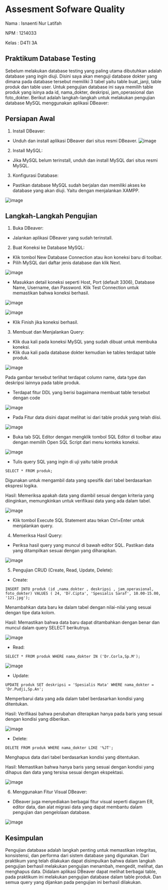 # Assesment Sofware Quality
Nama : Isnaenti Nur Latifah 

NPM : 1214033

Kelas : D4TI 3A 

## Praktikum Database Testing
Sebelum melakukan database testing yang paling utama dibutuhkan adalah database yang ingin diuji. Disini saya akan menguji database dokter yang dimana pada database tersebut memiliki 3 tabel yaitu table buat_janji, table produk dan table user. Untuk pengujian database ini saya memilih table produk yang isinya ada id, nama_dokter, deskripsi, jam_operasional dan foto_dokter. Berikut adalah langkah-langkah untuk melakukan pengujian database MySQL menggunakan aplikasi DBeaver:

## Persiapan Awal
1.	Install DBeaver:
- 	Unduh dan install aplikasi DBeaver dari situs resmi DBeaver.
 ![image](https://github.com/user-attachments/assets/6dc2f3b9-caf5-4578-a2a5-6174d12f5c3b)

2.	Install MySQL:

- 	Jika MySQL belum terinstall, unduh dan install MySQL dari situs resmi MySQL.

3.	Konfigurasi Database:

- 	Pastikan database MySQL sudah berjalan dan memiliki akses ke database yang akan diuji. Yaitu dengan menjalankan XAMPP.

 ![image](https://github.com/user-attachments/assets/3ea8e31b-0091-4244-b7ae-280e6fee06d5)

## Langkah-Langkah Pengujian
1.	Buka DBeaver:
- 	Jalankan aplikasi DBeaver yang sudah terinstall.
  
2.	Buat Koneksi ke Database MySQL:
- 	Klik tombol New Database Connection atau ikon koneksi baru di toolbar.
- 	Pilih MySQL dari daftar jenis database dan klik Next.

 ![image](https://github.com/user-attachments/assets/8631b0a4-ac59-43a2-ba28-28cc2af2523e)

 
- 	Masukkan detail koneksi seperti Host, Port (default 3306), Database Name, Username, dan Password. Klik Test Connection untuk memastikan bahwa koneksi berhasil.

![image](https://github.com/user-attachments/assets/9a289a9f-bba0-4326-9ce7-7561bb808c21)

![image](https://github.com/user-attachments/assets/e58c065c-8779-40ee-97ae-a440b9f171ab)

- 	Klik Finish jika koneksi berhasil.
3.	Membuat dan Menjalankan Query:
- 	Klik dua kali pada koneksi MySQL yang sudah dibuat untuk membuka koneksi.
-   Klik dua kali pada database dokter kemudian ke tables terdapat table produk.

![image](https://github.com/user-attachments/assets/a32052ff-504f-4745-ab8f-75defa50b453)

Pada gambar tersebut terlihat terdapat column name, data type dan deskripsi lainnya pada table produk. 
- 	Terdapat fitur DDL yang berisi bagaimana membuat table tersebut dengan code

![image](https://github.com/user-attachments/assets/2086ec2f-d3bb-497d-ba38-da49d9801bc3)

- 	Pada Fitur data disini dapat melihat isi dari table produk yang telah diisi.

![image](https://github.com/user-attachments/assets/ef79b6dc-14d9-48f7-af0a-fd23f70df864)
 
- 	Buka tab SQL Editor dengan mengklik tombol SQL Editor di toolbar atau dengan memilih Open SQL Script dari menu konteks koneksi.

![image](https://github.com/user-attachments/assets/ec80fc98-d440-433e-aa67-23e5236433b3)

- 	Tulis query SQL yang ingin di uji yaitu table produk
  
  `SELECT * FROM produk;`

  Digunakan untuk mengambil data yang spesifik dari tabel berdasarkan ekspresi logika.

Hasil: Memeriksa apakah data yang diambil sesuai dengan kriteria yang diinginkan, memungkinkan untuk verifikasi data yang ada dalam tabel.

![image](https://github.com/user-attachments/assets/40229b2a-56f8-4c2e-8989-ccfe58436845)

- 	Klik tombol Execute SQL Statement atau tekan Ctrl+Enter untuk menjalankan query.
4.	Memeriksa Hasil Query:
- 	Periksa hasil query yang muncul di bawah editor SQL. Pastikan data yang ditampilkan sesuai dengan yang diharapkan.

![image](https://github.com/user-attachments/assets/9c1a724f-7875-4076-a8b5-cfc85fcbc6a1)

 
5.	Pengujian CRUD (Create, Read, Update, Delete):
- 	Create:

  `INSERT INTO produk (id ,nama_dokter , deskripsi , jam_operasional, foto_dokter) VALUES ( 24, 'Dr.Cipta', 'Spesialis Saraf', 10.00-15.00, '121.jpg');`

  Menambahkan data baru ke dalam tabel dengan nilai-nilai yang sesuai dengan tipe data kolom.

Hasil: Memastikan bahwa data baru dapat ditambahkan dengan benar dan muncul dalam query SELECT berikutnya.

 ![image](https://github.com/user-attachments/assets/804795eb-bf30-425b-9b58-a080fb4ca075)

- 	Read:
  
  `SELECT * FROM produk WHERE nama_dokter IN ('Dr.Corla,Sp.M');`

![image](https://github.com/user-attachments/assets/c5b7771f-01ca-4bf3-a663-ba6c87cd8dd2)
 
- 	Update:

  `UPDATE produk SET deskripsi = 'Spesialis Mata' WHERE nama_dokter = 'Dr.Pudji,Sp.An';`

  Memperbarui data yang ada dalam tabel berdasarkan kondisi yang ditentukan.

Hasil: Verifikasi bahwa perubahan diterapkan hanya pada baris yang sesuai dengan kondisi yang diberikan.

![image](https://github.com/user-attachments/assets/43ee6057-29eb-4167-b6e1-3ba030ad69f3)

- 	Delete:

  `DELETE FROM produk WHERE nama_dokter LIKE '%JT';`
  
  Menghapus data dari tabel berdasarkan kondisi yang ditentukan.

Hasil: Memastikan bahwa hanya baris yang sesuai dengan kondisi yang dihapus dan data yang tersisa sesuai dengan ekspektasi.

![image](https://github.com/user-attachments/assets/fe72914d-76ca-4b41-a694-a921c3f18353)


6.	Menggunakan Fitur Visual DBeaver:
- 	DBeaver juga menyediakan berbagai fitur visual seperti diagram ER, editor data, dan alat migrasi data yang dapat membantu dalam pengujian dan pengelolaan database.

![image](https://github.com/user-attachments/assets/e1cb4e87-0695-4dfe-ab2e-14ef23ee96c9)

## Kesimpulan 

Pengujian database adalah langkah penting untuk memastikan integritas, konsistensi, dan performa dari sistem database yang digunakan. Dari praktikum yang telah dilakukan dapat disimpulkan bahwa dalam langkah pengujian berhasil melakukan pengujian menambah, mengedit, melihat, dan menghapus data. Didalam aplikasi DBeaver dapat melihat berbagai table, pada praktikum ini melakukan pengujian database dalam table produk. Dan semua query yang dijankan pada pengujian ini berhasil dilakukan.
